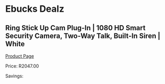 
# Ebucks Dealz
## Ring Stick Up Cam Plug-In | 1080 HD Smart Security Camera, Two-Way Talk, Built-In Siren | White
[Product Page](https://www.ebucks.com/web/shop/productSelected.do?prodId=1170926614&catId=1170874557)

Price: R2047.00

Savings: 


	